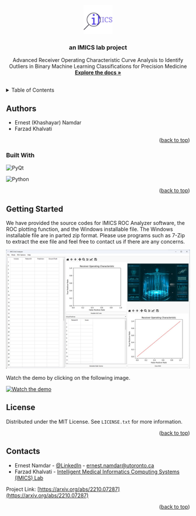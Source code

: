<!-- Source: https://github.com/othneildrew/Best-README-Template/pull/73 -->
<a name="readme-top"></a>


<!-- PROJECT SHIELDS -->
<!--
*** I'm using markdown "reference style" links for readability.
*** Reference links are enclosed in brackets [ ] instead of parentheses ( ).
*** See the bottom of this document for the declaration of the reference variables
*** for contributors-url, forks-url, etc. This is an optional, concise syntax you may use.
*** https://www.markdownguide.org/basic-syntax/#reference-style-links
-->


<!-- PROJECT LOGO -->
<br />
<div align="center">
  <a href="https://github.com/IMICSLab/ROC_Analyzer">
    <img src="images/logo.png" alt="Logo" width="80" height="80">
  </a>

  <h3 align="center">an IMICS lab project</h3>

  <p align="center">
    Advanced Receiver Operating Characteristic Curve Analysis to Identify Outliers in Binary Machine Learning Classifications for Precision Medicine
    <br />
    <a href="https://arxiv.org/abs/2210.07287"><strong>Explore the docs »</strong></a>
    <br />
    <br />
  </p>
</div>



<!-- TABLE OF CONTENTS -->
<details>
  <summary>Table of Contents</summary>
  <ol>
    <li>
      <a href="#authors">Authors</a>
    </li>
    <li>
      <a href="#getting-started">Getting Started</a>
    </li>
    <li><a href="#license">License</a></li>
    <li><a href="#contact">Contact</a></li>
    <li><a href="#acknowledgments">Acknowledgments</a></li>
  </ol>
</details>


<!-- ABOUT THE PROJECT -->
## Authors

* Ernest (Khashayar) Namdar
* Farzad Khalvati



<p align="right">(<a href="#readme-top">back to top</a>)</p>



### Built With

![PyQt][qt]

![Python][Python]

<p align="right">(<a href="#readme-top">back to top</a>)</p>



<!-- GETTING STARTED -->
## Getting Started

We have provided the source codes for IMICS ROC Analyzer software, the ROC plotting function, and the Windows installable file. The Windows installable file are in parted zip format. Please use programs such as 7-Zip to extract the exe file and feel free to contact us if there are any concerns.

![IMICS ROC Analyzer][IMICS_ROC_Analyzer]


Watch the demo by clicking on the following image.

[![Watch the demo](https://img.youtube.com/vi/_rM6DHBo3Cc/maxresdefault.jpg)](https://youtu.be/_rM6DHBo3Cc)


<!-- LICENSE -->
## License

Distributed under the MIT License. See `LICENSE.txt` for more information.

<p align="right">(<a href="#readme-top">back to top</a>)</p>



<!-- CONTACT -->
## Contacts

* Ernest Namdar - [@LinkedIn](https://www.linkedin.com/in/ernest-namdar/) - ernest.namdar@utoronto.ca
* Farzad Khalvati - [Intelligent Medical Informatics Computing Systems (IMICS) Lab](https://imics.ca/)

Project Link: [https://arxiv.org/abs/2210.07287](https://arxiv.org/abs/2210.07287)



<p align="right">(<a href="#readme-top">back to top</a>)</p>



<!-- MARKDOWN LINKS & IMAGES -->
<!-- https://www.markdownguide.org/basic-syntax/#reference-style-links -->
[IMICS_ROC_Analyzer]: images/fig1.png
[qt]: https://img.shields.io/badge/Qt-%23217346.svg?style=for-the-badge&logo=Qt&logoColor=white
[Python]: https://img.shields.io/badge/python-3670A0?style=for-the-badge&logo=python&logoColor=ffdd54
